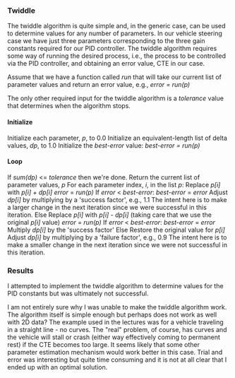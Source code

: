 ### Twiddle

The twiddle algorithm is quite simple and, in the generic case, can be used to determine values for any number of parameters. In our vehicle steering case we have just three parameters corresponding to the three gain constants required for our PID controller. The twiddle algorithm requires some way of running the desired process, i.e., the process to be controlled via the PID controller, and obtaining an error value, CTE in our case.

Assume that we have a function called _run_ that will take our current list of parameter values and return an error value, e.g., _error = run(p)_

The only other required input for the twiddle algorithm is a _tolerance_ value that determines when the algorithm stops.

#### Initialize

Initialize each parameter, _p_, to 0.0
Initialize an equivalent-length list of delta values, _dp_, to 1.0
Initialize the _best-error_ value: _best-error = run(p)_

#### Loop

If _sum(dp)_ <= _tolerance_ then we're done. Return the current list of parameter values, _p_
For each parameter index, _i_, in the list _p_:
    Replace _p[i]_ with _p[i] + dp[i]_
    _error_ = _run(p)_
    If _error_ < _best-error_:
        _best-error_ = _error_
        Adjust _dp[i]_ by multiplying by a 'success factor', e.g., 1.1
        The intent here is to make a larger change in the next iteration since we were successful in this iteration.
    Else
        Replace _p[i]_ with _p[i] - dp[i]_ (taking care that we use the original _p[i]_ value)
        _error_ = _run(p)_
        If _error_ < _best-error_:
            _best-error_ = _error_
            Multiply _dp[i]_ by the 'success factor'
        Else
            Restore the original value for _p[i]_
            Adjust _dp[i]_ by multiplying by a 'failure factor', e.g., 0.9
            The intent here is to make a smaller change in the next iteration since we were not successful in this iteration.

### Results

I attempted to implement the twiddle algorithm to determine values for the PID constants but was ultimately not successful.

I am not entirely sure why I was unable to make the twiddle algorithm work. The algorithm itself is simple enough but perhaps does not work as well with 2D data? The example used in the lectures was for a vehicle traveling in a straight line - no curves. The "real" problem, of course, has curves and the vehicle will stall or crash (either way effectively coming to permanent rest) if the CTE becomes too large. It seems likely that some other parameter estimation mechanism would work better in this case. Trial and error was interesting but quite time consuming and it is not at all clear that I ended up with an optimal solution.
